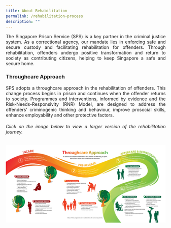 ```yaml
---
title: About Rehabilitation
permalink: /rehabilitation-process
description: ""
---
```

<div align="justify">
	
The Singapore Prison Service (SPS) is a key partner in the criminal justice system. As a correctional agency, our mandate lies in enforcing safe and secure custody and facilitating rehabilitation for offenders. Through rehabilitation, offenders undergo positive transformation and return to society as contributing citizens, helping to keep Singapore a safe and secure home.

### **Throughcare Approach**
<div align="justify">
	
SPS adopts a throughcare approach in the rehabilitation of offenders. This change process begins in prison and continues when the offender returns to society. Programmes and interventions, informed by evidence and the Risk-Needs-Responsivity (RNR) Model, are designed to address the offenders’ criminogenic thinking and behaviour, improve prosocial skills, enhance employability and other protective factors.

###### Click on the image below to view a larger version of the rehabilitation journey.

[![Alt text for image on Isomer site](/images/image-library/rehab%20process.jpg)](https://pris-test-staging.netlify.app/images/image-library/rehab%20process.jpg)